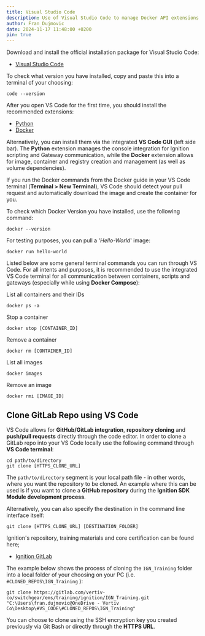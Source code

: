 ```yaml
---
title: Visual Studio Code
description: Use of Visual Studio Code to manage Docker API extensions and edit code.
author: Fran_Dujmovic
date: 2024-11-17 11:48:00 +0200
pin: true
---
```

Download and install the official installation package for Visual Studio Code:

- [Visual Studio Code](https://code.visualstudio.com/)

To check what version you have installed, copy and paste this into a terminal of your choosing:

```
code --version
```

After you open VS Code for the first time, you should install the recommended extensions:

- [Python](https://marketplace.visualstudio.com/items?itemName=ms-python.python)
- [Docker](https://marketplace.visualstudio.com/items?itemName=ms-azuretools.vscode-docker)

Alternatively, you can install them via the integrated **VS Code GUI** (left side bar). The **Python** extension manages the console integration for Ignition scripting and Gateway communication, while the **Docker** extension allows for image, container and registry creation and management (as well as volume dependencies).

If you run the Docker commands from the Docker guide in your VS Code terminal (**Terminal > New Terminal**), VS Code should detect your pull request and automatically download the image and create the container for you.

To check which Docker Version you have installed, use the following command:

```
docker --version
```

For testing purposes, you can pull a '*Hello-World*' image:

```
docker run hello-world
```

Listed below are some general terminal commands you can run through VS Code. For all intents and purposes, it is recommended to use the integrated VS Code terminal for all communication between containers, scripts and gateways (especially while using **Docker Compose**):

List all containers and their IDs
```
docker ps -a 
```

Stop a container
```
docker stop [CONTAINER_ID]
```

Remove a container
```
docker rm [CONTAINER_ID]
```

List all images
```
docker images
```

Remove an image
```
docker rmi [IMAGE_ID]
```


## Clone GitLab Repo using VS Code

VS Code allows for **GitHub/GitLab integration**, **repository cloning** and **push/pull requests** directly through the code editor.
In order to clone a GitLab repo into your VS Code locally use the following command through **VS Code terminal**:

```
cd path/to/directory
git clone [HTTPS_CLONE_URL]
```

The `path/to/directory` segment is your local path file - in other words, where you want the repository to be cloned.
An example where this can be used is if you want to clone a **GitHub repository** during the **Ignition SDK Module development process**.

Alternatively, you can also specify the destination in the command line interface itself:

```
git clone [HTTPS_CLONE_URL] [DESTINATION_FOLDER]
```

Ignition's repository, training materials and core certification can be found here;

- [Ignition GitLab](https://gitlab.com/vertiv-co/switchgear/ems/training/ignition/IGN_Training)

The example below shows the process of cloning the  `IGN_Training` folder into a local folder of your choosing on your PC (i.e. `#CLONED_REPOS\IGN_Training` ):

```
git clone https://gitlab.com/vertiv-co/switchgear/ems/training/ignition/IGN_Training.git "C:\Users\fran.dujmovic@OneDrive - Vertiv Co\Desktop\#VS_CODE\#CLONED_REPOS\IGN_Training"
```

You can choose to clone using the SSH encryption key you created previously via Git Bash or directly through the **HTTPS URL**.
